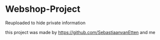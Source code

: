 # Webshop-Project
Reuploaded to hide private information

this project was made by https://github.com/SebastiaanvanEtten and me
